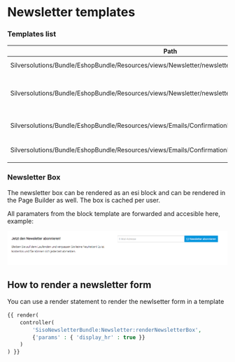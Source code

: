 # Newsletter templates

### Templates list

|Path|Description|
|--- |--- |
|Silversolutions/Bundle/EshopBundle/Resources/views/Newsletter/newsletter_box.html.twig|Renders newsletter box. see Newsletter Box.|
|Silversolutions/Bundle/EshopBundle/Resources/views/Newsletter/newsletter_message.html.twig|Renders a simple page with success/error messages after user subscribed/unsubscribed to newsletter|
|Silversolutions/Bundle/EshopBundle/Resources/views/Emails/ConfirmationMail_SubscribeNewsletter.html.twig|HTML confirmation email that is send to the user in the DOI process|
|Silversolutions/Bundle/EshopBundle/Resources/views/Emails/ConfirmationMail_SubscribeNewsletter.txt.twig|Text confirmation email that is send to the user in the DOI process|

### Newsletter Box

The newsletter box can be rendered as an esi block and can be rendered in the Page Builder as well. The box is cached per user.

All paramaters from the block template are forwarded and accesible here, example:

![](../img/newsletter_1.png)

## How to render a newsletter form

You can use a render statement to render the newlsetter form in a template

``` php
{{ render(
    controller(
        'SisoNewsletterBundle:Newsletter:renderNewsletterBox',
        {'params' : { 'display_hr' : true }}
    )
) }}
```
